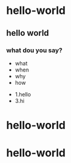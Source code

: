 # hello-world
## hello world ##
### what dou you say? ###

- what
- when
- why
- how

* 1.hello
* 3.hi
# hello-world

# hello-world

